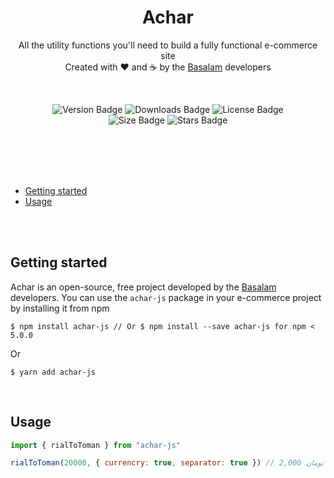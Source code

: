 <div align="center">


# Achar
All the utility functions you'll need to build a fully functional e-commerce site  
Created with :heart: and :coffee: by the [Basalam](https://basalam.com/) developers

<br />

![Version Badge][version-badge]
![Downloads Badge][downloads-badge]
![License Badge][license-badge]  
![Size Badge][size-badge]
![Stars Badge][starts-badge]

</div>

<br />
<br />
<br />
<br />

- [Getting started](#getting-started)
- [Usage](#usage)


<br />
<br />

## Getting started
Achar is an open-source, free project developed by the [Basalam](https://basalam.com/) developers. You can use the `achar-js` package in your e-commerce project by installing it from npm  

```
$ npm install achar-js // Or $ npm install --save achar-js for npm < 5.0.0
```

Or

```
$ yarn add achar-js
```

<br />

## Usage
```javascript
import { rialToToman } from "achar-js"

rialToToman(20000, { currencry: true, separator: true }) // تومان 2,000
```


[version-badge]: https://img.shields.io/npm/v/achar-js?color=ff5c39&label=VERSION&style=flat-square
[downloads-badge]: https://img.shields.io/npm/dm/achar-js?color=ff5c39&label=DOWNLOADS&style=flat-square
[license-badge]: https://img.shields.io/npm/l/achar-js?color=ff5c39&label=LICENSE&style=flat-square
[size-badge]: https://img.shields.io/bundlephobia/min/achar-js?color=ff5c39&label=MIZIFIED%20SIZE&style=flat-square
[starts-badge]: https://img.shields.io/github/stars/basalam/achar-js?color=ff5c39&label=STARTS&style=flat-square
